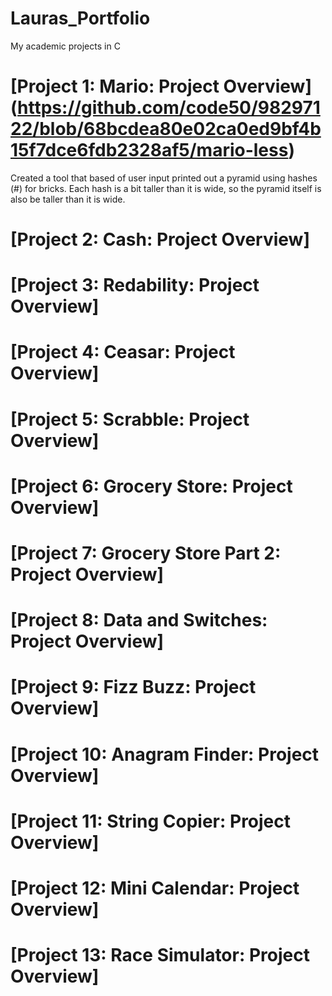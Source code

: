 # Lauras_Portfolio
My academic projects in C

# [Project 1: Mario: Project Overview] (https://github.com/code50/98297122/blob/68bcdea80e02ca0ed9bf4b15f7dce6fdb2328af5/mario-less)
Created a tool that based of user input printed out a pyramid using hashes (#) for bricks. Each hash is a bit taller than it is wide, so the pyramid itself is also be taller than it is wide. 

# [Project 2: Cash: Project Overview]

# [Project 3: Redability: Project Overview]

# [Project 4: Ceasar: Project Overview]

# [Project 5: Scrabble: Project Overview]

# [Project 6: Grocery Store: Project Overview]

# [Project 7: Grocery Store Part 2: Project Overview]

# [Project 8: Data and Switches: Project Overview]

# [Project 9: Fizz Buzz: Project Overview]

# [Project 10: Anagram Finder: Project Overview]

# [Project 11: String Copier: Project Overview]

# [Project 12: Mini Calendar: Project Overview]

# [Project 13: Race Simulator: Project Overview]
